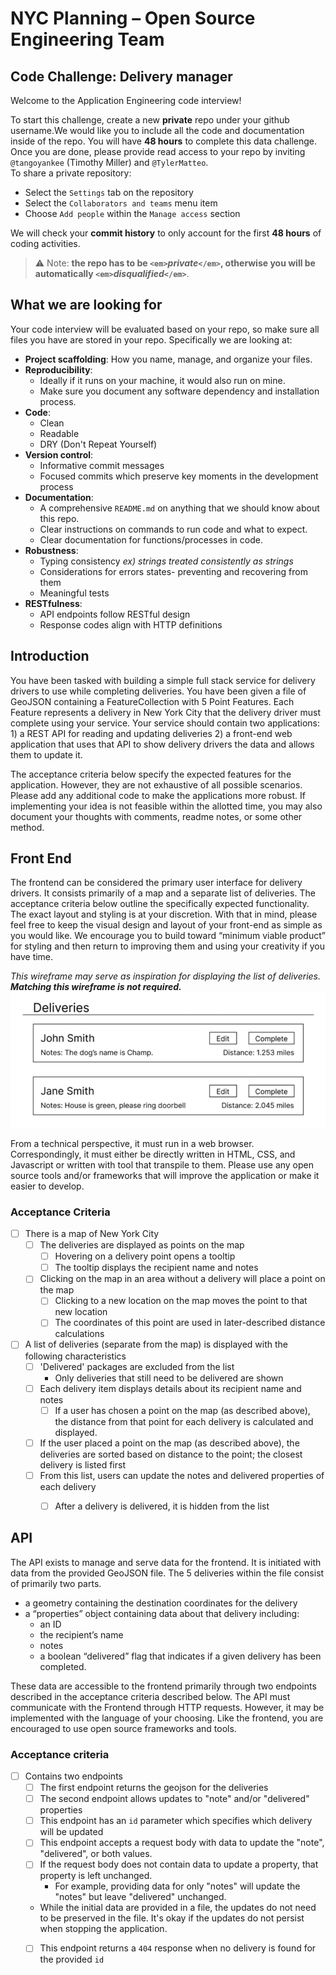 # NYC Planning – Open Source Engineering Team
## Code Challenge: Delivery manager

Welcome to the Application Engineering code interview!

To start this challenge, create a new **private** repo under your github username.We would like you to include all the code and documentation inside of the repo. You will have **48 hours** to complete this data challenge. Once you are done, please provide read access to your repo by inviting `@tangoyankee` (Timothy Miller) and `@TylerMatteo`.  
To share a private repository:
  - Select the `Settings` tab on the repository
  - Select the `Collaborators and teams` menu item
  - Choose `Add people` within the `Manage access` section

We will check your **commit history** to only account for the first **48 hours** of coding activities.

> ⚠️ Note: **the repo has to be `<em>`*private*`</em>`, otherwise you will be automatically `<em>`*disqualified*`</em>`**.

## What we are looking for

Your code interview will be evaluated based on your repo, so make sure all files you have are stored in your repo. Specifically we are looking at:

- **Project scaffolding**: How you name, manage, and organize your files.
- **Reproducibility**:
  - Ideally if it runs on your machine, it would also run on mine.
  - Make sure you document any software dependency and installation process.
- **Code**:
  - Clean
  - Readable
  - DRY (Don't Repeat Yourself)
- **Version control**:
  - Informative commit messages
  - Focused commits which preserve key moments in the development process
- **Documentation**:
  - A comprehensive `README.md` on anything that we should know about this repo.
  - Clear instructions on commands to run code and what to expect.
  - Clear documentation for functions/processes in code.
- **Robustness**:
  - Typing consistency *ex) strings treated consistently as strings*
  - Considerations for errors states- preventing and recovering from them
  - Meaningful tests
- **RESTfulness**:
  - API endpoints follow RESTful design
  - Response codes align with HTTP definitions 

## Introduction
You have been tasked with building a simple full stack service for delivery drivers to use while completing deliveries. You have been given a file of GeoJSON containing a FeatureCollection with 5 Point Features. Each Feature represents a delivery in New York City that the delivery driver must complete using your service.
Your service should contain two applications:
    1) a REST API for reading and updating deliveries
    2) a front-end web application that uses that API to show delivery drivers the data and allows them to update it.

The acceptance criteria below specify the expected features for the application. However, they are not exhaustive of all possible scenarios. Please add any additional code to make the applications more robust. If implementing your idea is not feasible within the allotted time, you may also document your thoughts with comments, readme notes, or some other method.

## Front End
The frontend can be considered the primary user interface for delivery drivers. It consists primarily of a map and a separate list of deliveries. The acceptance criteria below outline the specifically expected functionality. The exact layout and styling is at your discretion. With that in mind, please feel free to keep the visual design and layout of your front-end as simple as you would like. We encourage you to build toward “minimum viable product” for styling and then return to improving them and using your creativity if you have time. 

*This wireframe may serve as inspiration for displaying the list of deliveries. **Matching this wireframe is not required.***
![delivery-list-wireframe](./delivery-list.png)

From a technical perspective, it must run in a web browser. Correspondingly, it must either be directly written in HTML, CSS, and Javascript or written with tool that transpile to them. Please use any open source tools and/or frameworks that will improve the application or make it easier to develop.

### Acceptance Criteria
- [ ] There is a map of New York City
  - [ ] The deliveries are displayed as points on the map
    - [ ] Hovering on a delivery point opens a tooltip
    - [ ] The tooltip displays the recipient name and notes
  - [ ] Clicking on the map in an area without a delivery will place a point on the map
    - [ ] Clicking to a new location on the map moves the point to that new location
    - [ ] The coordinates of this point are used in later-described distance calculations
- [ ] A list of deliveries (separate from the map) is displayed with the following characteristics
  - [ ] 'Delivered' packages are excluded from the list
    - Only deliveries that still need to be delivered are shown
  - [ ] Each delivery item displays details about its recipient name and notes
    - [ ] If a user has chosen a point on the map (as described above), the distance from that point for each delivery is calculated and displayed.
  - [ ] If the user placed a point on the map (as described above), the deliveries are sorted based on distance to the point; the closest delivery is listed first
  - [ ] From this list, users can update the notes and delivered properties of each delivery
    - [ ] After a delivery is delivered, it is hidden from the list


## API
The API exists to manage and serve data for the frontend. It is initiated with data from the provided GeoJSON file. The 5 deliveries within the file consist of primarily two parts.
 - a geometry containing the destination coordinates for the delivery
 - a “properties” object containing data about that delivery including:
   - an ID
   - the recipient’s name
   - notes
   - a boolean “delivered” flag that indicates if a given delivery has been completed. 

These data are accessible to the frontend primarily through two endpoints described in the acceptance criteria described below. The API must communicate with the Frontend through HTTP requests. However, it may be implemented with the language of your choosing. Like the frontend, you are encouraged to use open source frameworks and tools.

### Acceptance criteria
- [ ] Contains two endpoints
    - [ ] The first endpoint returns the geojson for the deliveries
    - [ ] The second endpoint allows updates to "note" and/or "delivered" properties
    - [ ] This endpoint has an `id` parameter which specifies which delivery will be updated
    - [ ] This endpoint accepts a request body with data to update the "note", "delivered", or both values.
    - [ ] If the request body does not contain data to update a property, that property is left unchanged.
        - For example, providing data for only "notes" will update the "notes" but leave "delivered" unchanged.
    - While the initial data are provided in a file, the updates do not need to be preserved in the file. It's okay if the updates do not persist when stopping the application.
    - [ ] This endpoint returns a `404` response when no delivery is found for the provided `id`
     